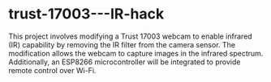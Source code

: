 # trust-17003---IR-hack
This project involves modifying a Trust 17003 webcam to enable infrared (IR) capability by removing the IR filter from the camera sensor. The modification allows the webcam to capture images in the infrared spectrum. Additionally, an ESP8266 microcontroller will be integrated to provide remote control over Wi-Fi. 

